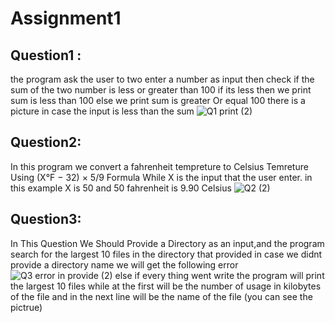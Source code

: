 # Assignment1
## Question1 :
the program ask the user to two enter a number as input then check if the sum of the two number is less or greater than 100 
if its less then we print sum is less than 100
else we print sum is greater Or equal 100
there is a picture in case the input is less than the sum
![Q1 print (2)](https://user-images.githubusercontent.com/57920502/200145139-08a148bf-9970-41ad-810e-858549b1d040.png)

## Question2:
In this program we convert  a fahrenheit tempreture to Celsius Temreture Using (X°F − 32) × 5/9  Formula While X is the input that the user enter.
in this example X is 50 and 50 fahrenheit is 9.90 Celsius
![Q2 (2)](https://user-images.githubusercontent.com/57920502/200145806-ae7edbc3-fa8d-4220-9d97-fdfddfa6e94a.png)

## Question3:
In This Question We Should Provide a Directory as an input,and the program search for the largest 10 files in the directory that provided 
in case we didnt provide a directory name we will get the following error 
![Q3 error in provide (2)](https://user-images.githubusercontent.com/57920502/200146073-248470c2-3975-42a6-b483-2f06ed041aed.png)
else if every thing went write the program will print the largest 10 files while at the first will be the number of usage in kilobytes of the file and in the next line will be the name of the file (you can see the pictrue)


